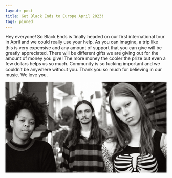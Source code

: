 ```yaml
---
layout: post
title: Get Black Ends to Europe April 2023!
tags: pinned
---
```


<p>Hey everyone! So Black Ends is finally headed on our first international tour in April and we could really use your help. As you can imagine, a trip like this is very expensive and any amount of support that you can give will be greatly appreciated. There will be different gifts we are giving out for the amount of money you give! The more money the cooler the prize but even a few dollars helps us so much. Community is so fucking important and we couldn’t be anywhere without you. Thank you so much for believing in our music. We love you.</p>

![nicolle-billie-ben](/assets/img/nicolle-billie-ben.jpg)

<div class="gfm-embed" data-url="https://www.gofundme.com/f/get-black-ends-to-europe-2023/widget/medium/"></div><script defer src="https://www.gofundme.com/static/js/embed.js"></script>
